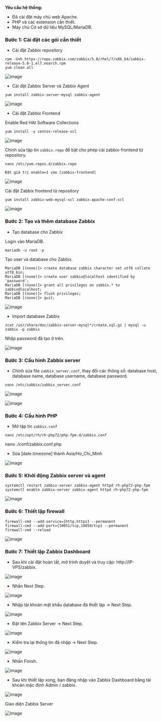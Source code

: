**Yêu cầu hệ thống:**
- Đã cài đặt máy chủ web Apache.
- PHP và các extension cần thiết.
- Máy chủ Cơ sở dữ liệu MySQL/MariaDB.

### Bước 1: Cài đặt các gói cần thiết

- Cài đặt Zabbix repository

```
rpm -Uvh https://repo.zabbix.com/zabbix/5.0/rhel/7/x86_64/zabbix-release-5.0-1.el7.noarch.rpm
yum clean all
```

![image](https://user-images.githubusercontent.com/111716161/193998919-0ad94dfa-c34c-4ad8-a329-d159f348a23a.png)

- Cài đặt Zabbix Server và Zabbix Agent

```
yum install zabbix-server-mysql zabbix-agent
```

![image](https://user-images.githubusercontent.com/111716161/193999279-7d79f316-abc3-4735-9e53-0de3d81b74ae.png)

- Cài đặt Zabbix Frontend

Enable Red HAt Software Collections

```
yum install -y centos-release-scl
```

![image](https://user-images.githubusercontent.com/111716161/193999348-29765bb8-b6dd-4a0a-9476-ce79cba07cca.png)

Chỉnh sửa tập tin `zabbix.repo` để bật cho phép cài zabbix-frontend từ repository.

```
nano /etc/yum.repos.d/zabbix.repo

Đặt giá trị enable=1 vào [zabbix-frontend]
```

![image](https://user-images.githubusercontent.com/111716161/193999583-80ae9eb0-a51b-4da1-9970-5898e06b6309.png)

Cài đặt Zabbix frontend từ repository

```
yum install zabbix-web-mysql-scl zabbix-apache-conf-scl
```

![image](https://user-images.githubusercontent.com/111716161/193999703-9c45023b-1d9a-4430-8774-f05bc0d82c5e.png)

### Bước 2: Tạo và thêm database Zabbix

- Tạo database cho Zabbix

Login vào MariaDB.

```
mariadb -u root -p
```

Tạo user và database cho Zabbix.

```
MariaDB [(none)]> create database zabbix character set utf8 collate utf8_bin;
MariaDB [(none)]> create user zabbix@localhost identified by 'password';
MariaDB [(none)]> grant all privileges on zabbix.* to zabbix@localhost;
MariaDB [(none)]> flush privileges;
MariaDB [(none)]> quit;
```

![image](https://user-images.githubusercontent.com/111716161/194013676-f1ed8579-6ac2-4aba-a7cc-893fb13c89af.png)

- Import database Zabbix

```
zcat /usr/share/doc/zabbix-server-mysql*/create.sql.gz | mysql -u zabbix -p zabbix
```

Nhập password đã tạo ở trên.

![image](https://user-images.githubusercontent.com/111716161/194013917-a8c7f409-11a2-4380-b57a-0f8905759d09.png)

### Bước 3: Cấu hình Zabbix server

- Chỉnh sửa file `zabbix_server.conf`, thay đổi các thông số: database host, database name, database username, database password.

```
nano /etc/zabbix/zabbix_server.conf
```

![image](https://user-images.githubusercontent.com/111716161/194005567-fbddd9e6-5790-4957-b936-3c8443df3e56.png)

![image](https://user-images.githubusercontent.com/111716161/194024725-1d57725b-2318-4043-8a3b-3a1abf6463d1.png)

### Bước 4: Cấu hình PHP

- Mở tập tin `zabbix.conf`

```
nano /etc/opt/rh/rh-php72/php-fpm.d/zabbix.conf
```

nano ./conf/zabbix.conf.php
- Sửa [date.timezone] thành Asia/Ho_Chi_Minh

![image](https://user-images.githubusercontent.com/111716161/194003256-cd629827-2b5b-466f-9f0f-38c8dead9b0e.png)

### Bước 5: Khởi động Zabbix server và agent

```
systemctl restart zabbix-server zabbix-agent httpd rh-php72-php-fpm
systemctl enable zabbix-server zabbix-agent httpd rh-php72-php-fpm
```

![image](https://user-images.githubusercontent.com/111716161/194002348-e02a385e-1fe7-4d49-b8af-feb7bd950862.png)

### Bước 6: Thiết lập firewall

```
firewall-cmd --add-service={http,https} --permanent
firewall-cmd --add-port={10051/tcp,10050/tcp} --permanent
firewall-cmd --reload
```

![image](https://user-images.githubusercontent.com/111716161/194002455-a7db70b1-3090-4f5f-964a-d7027242c7a4.png)

### Bước 7: Thiết lập Zabbix Dashboard

- Sau khi cài đặt hoàn tất, mở trình duyệt và truy cập: http://IP-VPS/zabbix.

![image](https://user-images.githubusercontent.com/111716161/194002613-8ce67f1a-79cc-4bd8-b0c2-481e434fb059.png)

- Nhấn Next Step.

![image](https://user-images.githubusercontent.com/111716161/194003510-090a7777-bdd4-4707-8b2c-a51e0fd998e8.png)

- Nhập tài khoản mật khẩu database đã thiết lập -> Next Step.

![image](https://user-images.githubusercontent.com/111716161/194003847-f58ff80d-a003-4c98-a4d7-9431cab12f68.png)

- Đặt tên Zabbix Server -> Next Step.

![image](https://user-images.githubusercontent.com/111716161/194004315-c3035a78-dc27-49b5-9b52-2a1df7b7f481.png)

- Kiểm tra lại thông tin đã nhập -> Next Step.

![image](https://user-images.githubusercontent.com/111716161/194004462-efa301f3-be0c-418b-84af-a21265eebd1c.png)

- Nhấn Finish.

![image](https://user-images.githubusercontent.com/111716161/194004587-e9b164c0-a70f-411d-867f-17641c659e19.png)

- Sau khi thiết lập xong, bạn đăng nhập vào Zabbix Dashboard bằng tài khoản mặc định Admin / zabbix.

![image](https://user-images.githubusercontent.com/111716161/194005062-261b2693-1209-4983-b7e4-07899399a0b6.png)

Giao diện Zabbix Server

![image](https://user-images.githubusercontent.com/111716161/194024333-d86198ca-07f9-4b57-9eee-519877d320c3.png)




